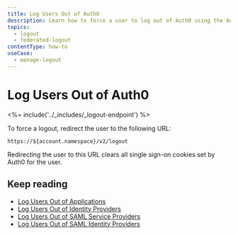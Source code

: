 ```yaml
---
title: Log Users Out of Auth0
description: Learn how to force a user to log out of Auth0 using the Auth0 logout endpoint. 
topics:
  - logout
  - federated-logout
contentType: how-to
useCase:
  - manage-logout
---
```


# Log Users Out of Auth0

<%= include('../_includes/_logout-endpoint') %>

To force a logout, redirect the user to the following URL:

```text
https://${account.namespace}/v2/logout
```

Redirecting the user to this URL clears all single sign-on cookies set by Auth0 for the user.

## Keep reading

* [Log Users Out of Applications](logout/guides/logout-applications)
* [Log Users Out of Identity Providers](/logout/guides/logout-idps)
* [Log Users Out of SAML Service Providers](/logout/guides/logout-saml-service-providers)
* [Log Users Out of SAML Identity Providers](/protocols/saml/saml-configuration/logout)
